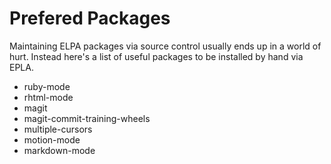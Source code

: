 # Prefered Packages

Maintaining ELPA packages via source control usually ends up in a world of hurt. Instead here's a list of useful packages to be installed by hand via EPLA.

* ruby-mode
* rhtml-mode
* magit
* magit-commit-training-wheels
* multiple-cursors
* motion-mode
* markdown-mode
